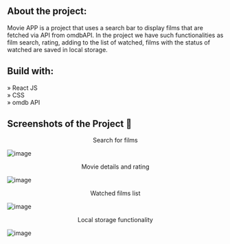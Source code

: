 <h2>About the project:</h2>

Movie APP is a project that uses a search bar to display films that are fetched via API from omdbAPI. In the project we have such functionalities as film search, rating, adding to the list of watched, films with the status of watched are saved in local storage.

<h2>Build with:</h2>

» React JS <br>
» CSS<br>
» omdb API<br>


<h2>Screenshots of the Project 📸</h2>

<p align="center">
Search for films
</p>

![image](https://github.com/MateuszWesolowsky/Movie-App/assets/103283398/66b0563a-bfbb-4216-8403-5daca4f6420c)

<p align="center">
Movie details and rating
</p>

![image](https://github.com/MateuszWesolowsky/Movie-App/assets/103283398/8cf3f9ab-d157-474e-b7b2-9e04f9b323a5)

<p align="center">
Watched films list
</p>

![image](https://github.com/MateuszWesolowsky/Movie-App/assets/103283398/9f060e04-e480-424f-997c-fbb608b64a92)

<p align="center">
Local storage functionality
</p>

![image](https://github.com/MateuszWesolowsky/Movie-App/assets/103283398/5f1a440f-5690-4325-8507-b62cfdb1dc28)
